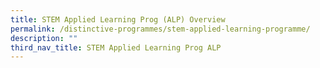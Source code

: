 ```yaml
---
title: STEM Applied Learning Prog (ALP) Overview
permalink: /distinctive-programmes/stem-applied-learning-programme/
description: ""
third_nav_title: STEM Applied Learning Prog ALP
---
```





